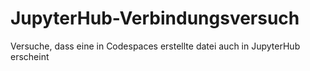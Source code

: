 # JupyterHub-Verbindungsversuch
Versuche, dass eine in Codespaces erstellte datei auch in JupyterHub erscheint
